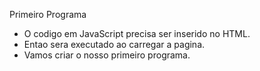 
Primeiro Programa

- O codigo em JavaScript precisa ser inserido no HTML.
- Entao sera executado ao carregar a pagina.
- Vamos criar o nosso primeiro programa.

